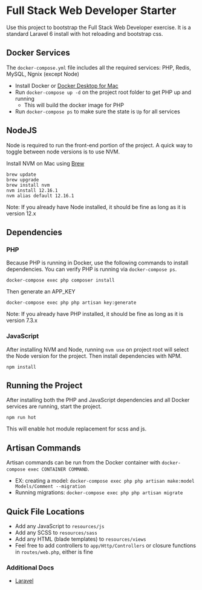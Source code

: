 # Full Stack Web Developer Starter
Use this project to bootstrap the Full Stack Web Developer exercise.  It is a standard Laravel 6 install with hot reloading and bootstrap css.

## Docker Services
The `docker-compose.yml` file includes all the required services: PHP, Redis, MySQL, Ngnix (except Node)
* Install Docker or [Docker Desktop for Mac](https://hub.docker.com/editions/community/docker-ce-desktop-mac)
* Run `docker-compose up -d` on the project root folder to get PHP up and running
    * This will build the docker image for PHP
* Run `docker-compose ps` to make sure the state is `Up` for all services

## NodeJS
Node is required to run the front-end portion of the project. A quick way to toggle between node versions is to use NVM.

Install NVM on Mac using [Brew](https://brew.sh/)
```
brew update
brew upgrade
brew install nvm
nvm install 12.16.1
nvm alias default 12.16.1
```

Note: If you already have Node installed, it should be fine as long as it is version 12.x

## Dependencies
### PHP
Because PHP is running in Docker, use the following commands to install dependencies.  You can verify PHP is running via `docker-compose ps`.
```
docker-compose exec php composer install
```

Then generate an APP_KEY
```
docker-compose exec php php artisan key:generate
```

Note: If you already have PHP installed, it should be fine as long as it is version 7.3.x

### JavaScript
After installing NVM and Node, running `nvm use` on project root will select the Node version for the project.  Then install dependencies with NPM.
```
npm install
```

## Running the Project
After installing both the PHP and JavaScript dependencies and all Docker services are running, start the project.
```
npm run hot
```
This will enable hot module replacement for scss and js.

## Artisan Commands
Artisan commands can be run from the Docker container with `docker-compose exec CONTAINER COMMAND`.
 * EX: creating a model: `docker-compose exec php php artisan make:model Models/Comment --migration`
 * Running migrations: `docker-compose exec php php artisan migrate`

## Quick File Locations
* Add any JavaScript to `resources/js`
* Add any SCSS to `resources/sass`
* Add any HTML (blade templates) to `resources/views`
* Feel free to add controllers to `app/Http/Controllers` or closure functions in `routes/web.php`, either is fine


### Additional Docs
* [Laravel](https://laravel.com/docs)



